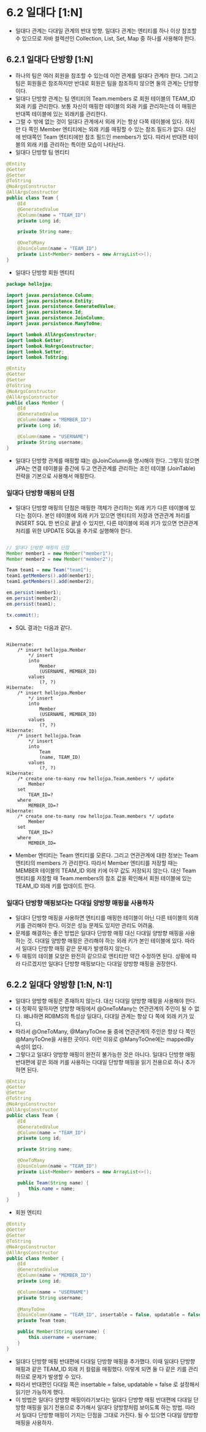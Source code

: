 # 6.2 일대다 [1:N]
- 일대다 관계는 다대일 관계의 반대 방향. 일대다 관계는 엔티티를 하나 이상 참조할 수 있으므로 자바 컬렉션인 Collection, List, Set, Map 중 하나를 사용해야 한다.

## 6.2.1 일대다 단방향 [1:N]
- 하나의 팀은 여러 회원을 참조할 수 있는데 이런 관계를 일대다 관계라 한다. 그리고 팀은 회원들은 참조하지만 반대로 회원은 팀을 참조하지 않으면 둘의 관계는 단방향이다.
- 일대다 단방향 관계는 팀 엔티티의 Team.members 로 회원 테이블의 TEAM_ID 외래 키를 관리한다. 보통 자신이 매핑한 테이블의 외래 키를 관리하는데 이 매핑은 반대쪽 테이블에 있는 외래키를 관리한다.
- 그럴 수 밖에 없는 것이 일대다 관계에서 외래 키는 항상 다쪽 테이블에 있다. 하지만 다 쪽인 Member 엔티티에는 외래 키를 매핑할 수 있는 참조 필드가 없다. 대신에 반대쪽인 Team 엔티티에만 참조 필드인
members가 있다. 따라서 반대편 테이블의 외래 키를 관리하는 특이한 모습이 나타난다.
- 일대다 단방향 팀 엔티티
```java
@Entity
@Getter
@Setter
@ToString
@NoArgsConstructor
@AllArgsConstructor
public class Team {
	@Id
	@GeneratedValue
	@Column(name = "TEAM_ID")
	private Long id;

	private String name;

	@OneToMany
	@JoinColumn(name = "TEAM_ID")
	private List<Member> members = new ArrayList<>();
}
```
- 일대다 단방향 회원 엔티티
```java
package hellojpa;

import javax.persistence.Column;
import javax.persistence.Entity;
import javax.persistence.GeneratedValue;
import javax.persistence.Id;
import javax.persistence.JoinColumn;
import javax.persistence.ManyToOne;

import lombok.AllArgsConstructor;
import lombok.Getter;
import lombok.NoArgsConstructor;
import lombok.Setter;
import lombok.ToString;

@Entity
@Getter
@Setter
@ToString
@NoArgsConstructor
@AllArgsConstructor
public class Member {
	@Id
	@GeneratedValue
	@Column(name = "MEMBER_ID")
	private Long id;

	@Column(name = "USERNAME")
	private String username;
}
```
- 일대다 단방향 관계를 매핑할 떄는 @JoinColumn을 명시해야 한다. 그렇지 않으면 JPA는 연결 테이블을 중간에 두고 연관관계를 관리하는 조인 테이블 (JoinTable) 전략을 기본으로 사용해서 매핑한다.

### 일대다 단방향 매핑의 단점
- 일대다 단방향 매핑의 단점은 매핑한 객체가 관리하는 외래 키가 다른 테이블에 있다는 점이다. 본인 테이블에 외래 키가 있으면 엔티티의 저장과 연관관계 처리를 INSERT SQL 한 번으로 끝낼 수 있지만, 다른
테이블에 외래 키가 있으면 연관관계 처리를 위한 UPDATE SQL을 추가로 실행해야 한다.
```java

// 일대다 단방향 매핑의 단점
Member member1 = new Member("member1");
Member member2 = new Member("member2");

Team team1 = new Team("team1");
team1.getMembers().add(member1);
team1.getMembers().add(member2);

em.persist(member1);
em.persist(member2);
em.persist(team1);

tx.commit();
```
- SQL 결과는 다음과 같다.
```text

Hibernate: 
    /* insert hellojpa.Member
        */ insert 
        into
            Member
            (USERNAME, MEMBER_ID) 
        values
            (?, ?)
Hibernate: 
    /* insert hellojpa.Member
        */ insert 
        into
            Member
            (USERNAME, MEMBER_ID) 
        values
            (?, ?)
Hibernate: 
    /* insert hellojpa.Team
        */ insert 
        into
            Team
            (name, TEAM_ID) 
        values
            (?, ?)
Hibernate: 
    /* create one-to-many row hellojpa.Team.members */ update
        Member 
    set
        TEAM_ID=? 
    where
        MEMBER_ID=?
Hibernate: 
    /* create one-to-many row hellojpa.Team.members */ update
        Member 
    set
        TEAM_ID=? 
    where
        MEMBER_ID=
```
- Member 엔티티는 Team 엔티티를 모른다. 그리고 연관관계에 대한 정보는 Team 엔티티의 members 가 관리한다. 따라서 Member 엔티티를 저장할 때는 MEMBER 테이블의 TEAM_ID 외래 키에 아무 값도 저장되지
않는다. 대신 Team 엔티티를 저장할 때 Team.members의 참조 값을 확인해서 회원 테이블에 있는 TEAM_ID 외래 키를 업데이트 한다.

### 일대다 단방향 매핑보다는 다대일 양방향 매핑을 사용하자
- 일대다 단방향 매핑을 사용하면 엔티티를 매핑한 테이블이 아닌 다른 테이블의 외래 키를 관리해야 한다. 이것은 성능 문제도 있지만 관리도 어려움.
- 문제를 해결하는 좋은 방법은 일대다 단방향 매핑 대신 다대일 양방향 매핑을 사용하는 것. 다대일 양방향 매핑은 관리해야 하는 외래 키가 본인 테이블에 있다. 따라서 일대다 단방향 매핑 같은 문제가 발생하지 않는다.
- 두 매핑의 테이블 모양은 완전히 같으므로 엔티티만 약간 수정하면 된다. 상황에 따라 다르겠지만 일대다 단방향 매핑보다는 다대일 양방향 매핑을 권장한다.

## 6.2.2 일대다 양방향 [1:N, N:1]
- 일대다 양방향 매핑은 존재하지 않는다. 대신 다대일 양방향 매핑을 사용해야 한다.
- 더 정확히 말하자면 양방향 매핑에서 @OneToMany는 연관관계의 주인이 될 수 없다. 왜냐하면 RDBMS의 특성상 일대다, 다대일 관계는 항상 다 쪽에 외래 키가 있다.
- 따라서 @OneToMany, @ManyToOne 둘 중에 연관관계의 주인은 항상 다 쪽인 @ManyToOne을 사용한 곳이다. 이런 이유로 @ManyToOne에는 mappedBy 속성이 없다.
- 그렇다고 일대다 양방향 매핑이 완전히 불가능한 것은 아니다. 일대다 단방향 매핑 반대편에 같은 외래 키를 사용하는 다대일 단방향 매핑을 읽기 전용으로 하나 추가하면 된다.
```java
@Entity
@Getter
@Setter
@ToString
@NoArgsConstructor
@AllArgsConstructor
public class Team {
	@Id
	@GeneratedValue
	@Column(name = "TEAM_ID")
	private Long id;

	private String name;

	@OneToMany
	@JoinColumn(name = "TEAM_ID")
	private List<Member> members = new ArrayList<>();

	public Team(String name) {
		this.name = name;
	}
}
```
- 회원 엔티티
```java
@Entity
@Getter
@Setter
@ToString
@NoArgsConstructor
@AllArgsConstructor
public class Member {
	@Id
	@GeneratedValue
	@Column(name = "MEMBER_ID")
	private Long id;

	@Column(name = "USERNAME")
	private String username;
	
	@ManyToOne
	@JoinColumn(name = "TEAM_ID", insertable = false, updatable = false)
	private Team team;

	public Member(String username) {
		this.username = username;
	}
}
```
- 일대다 단방향 매핑 반대편에 다대일 단방향 매핑을 추가했다. 이때 일대다 단방향 매핑과 같은 TEAM_ID 외래 키 컬럼을 매핑했다. 이렇게 되면 둘 다 같은 키를 관리하므로 문제가 발생할 수 있다.
- 따라서 반대편인 다대일 쪽은 insertable = false, updatable = false 로 설정해서 읽기만 가능하게 했다.
- 이 방법은 일대다 양방향 매핑이라기보다는 일대다 단방향 매핑 반대편에 다대일 단방향 매핑을 읽기 전용으로 추가해서 일대다 양방향처럼 보이도록 하는 방법. 따라서 일대다 단방향 매핑이 가지는 단점을 그대로
가진다. 될 수 있으면 다대일 양방향 매핑을 사용하자.
